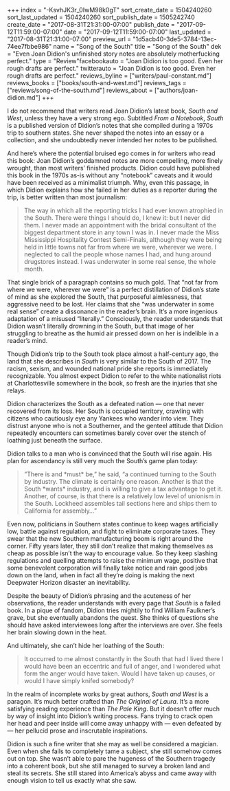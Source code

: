 +++
index = "-KsvhJK3r_0IwM98k0gT"
sort_create_date = 1504240260
sort_last_updated = 1504240260
sort_publish_date = 1505242740
create_date = "2017-08-31T21:31:00-07:00"
publish_date = "2017-09-12T11:59:00-07:00"
date = "2017-09-12T11:59:00-07:00"
last_updated = "2017-08-31T21:31:00-07:00"
preview_url = "1d5acb40-3de5-3784-13ec-74ee7fbbe986"
name = "Song of the South"
title = "Song of the South"
dek = "Even Joan Didion's unfinished story notes are absolutely motherfucking perfect."
type = "Review"facebookauto = "Joan Didion is too good. Even her rough drafts are perfect."
twitterauto = "Joan Didion is too good. Even her rough drafts are perfect."
reviews_byline = ["writers/paul-constant.md"]
reviews_books = ["books/south-and-west.md"]
reviews_tags = ["reviews/song-of-the-south.md"]
reviews_about = ["authors/joan-didion.md"]
+++

I do not recommend that writers read Joan Didion’s latest book, *South and West*, unless they have a very strong ego. Subtitled *From a Notebook*, *South* is a published version of Didion’s notes that she compiled during a 1970s trip to southern states. She never shaped the notes into an essay or a collection, and she undoubtedly never intended her notes to be published.

And here’s where the potential bruised ego comes in for writers who read this book: Joan Didion’s goddamned notes are more compelling, more finely wrought, than most writers’ finished products. Didion could have published this book in the 1970s as-is without any “notebook” caveats and it would have been received as a minimalist triumph. Why, even this passage, in which Didion explains how she failed in her duties as a reporter during the trip, is better written than most journalism:

<blockquote> The way in which all the reporting tricks I had ever known atrophied in the South. There were things I should do, I knew it: but I never did them. I never made an appointment with the bridal consultant of the biggest department store in any town I was in. I never made the Miss Mississippi Hospitality Contest Semi-Finals, although they were being held in little towns not far from where we were, wherever we were. I neglected to call the people whose names I had, and hung around drugstores instead. I was underwater in some real sense, the whole month.</blockquote>

That single brick of a paragraph contains so much gold. That “not far from where we were, wherever we were” is a perfect distillation of Didion’s state of mind as she explored the South, that purposeful aimlessness, that aggressive need to be lost. Her claims that she “was underwater in some real sense” create a dissonance in the reader’s brain. It’s a more ingenious adaptation of a misused “literally.” Consciously, the reader understands that Didion wasn’t literally drowning in the South, but that image of her struggling to breathe as the humid air pressed down on her is indelible in a reader’s mind.

Though Didion’s trip to the South took place almost a half-century ago, the land that she describes in *South* is very similar to the South of 2017. The racism, sexism, and wounded national pride she reports is immediately recognizable. You almost expect Didion to refer to the white nationalist riots at Charlottesville somewhere in the book, so fresh are the injuries that she relays.

Didion characterizes the South as a defeated nation — one that never recovered from its loss. Her South is occupied territory, crawling with citizens who cautiously eye any Yankees who wander into view. They distrust anyone who is not a Southerner, and the genteel attitude that Didion repeatedly encounters can sometimes barely cover over the stench of loathing just beneath the surface.

Didion talks to a man who is convinced that the South will rise again. His plan for ascendancy is still very much the South’s game plan today:

<blockquote>”There is and *must* be,” he said, “a continued turning to the South by industry. The climate is certainly one reason. Another is that the South *wants* industry, and is willing to give a tax advantage to get it. Another, of course, is that there is a relatively low level of unionism in the South. Lockheed assembles tail sections here and ships them to California for assembly…”</blockquote>

Even now, politicians in Southern states continue to keep wages artificially low, battle against regulation, and fight to eliminate corporate taxes. They swear that the new Southern manufacturing boom is right around the corner. Fifty years later, they still don’t realize that making themselves as cheap as possible isn’t the way to encourage value. So they keep slashing regulations and quelling attempts to raise the minimum wage, positive that some benevolent corporation will finally take notice and rain good jobs down on the land, when in fact all they’re doing is making the next Deepwater Horizon disaster an inevitability.

Despite the beauty of Didion’s phrasing and the acuteness of her observations, the reader understands with every page that *South* is a failed book. In a pique of fandom, Didion tries mightily to find William Faulkner’s grave, but she eventually abandons the quest. She thinks of questions she should have asked interviewees long after the interviews are over. She feels her brain slowing down in the heat.

And ultimately, she can’t hide her loathing of the South:

<blockquote>It occurred to me almost constantly in the South that had I lived there I would have been an eccentric and full of anger, and I wondered what form the anger would have taken. Would I have taken up causes, or would I have simply knifed somebody?</blockquote>

In the realm of incomplete works by great authors, *South and West* is a paragon. It’s much better crafted than *The Original of Laura*. It’s a more satisfying reading experience than *The Pale King*. But it doesn’t offer much by way of insight into Didion’s writing process. Fans trying to crack open her head and peer inside will come away unhappy with — even defeated by — her pellucid prose and inscrutable inspirations. 

Didion is such a fine writer that she may as well be considered a magician. Even when she fails to completely tame a subject, she still somehow comes out on top. She wasn’t able to pare the hugeness of the Southern tragedy into a coherent book, but she still managed to survey a broken land and steal its secrets. She still stared into America’s abyss and came away with enough vision to tell us exactly what she saw.